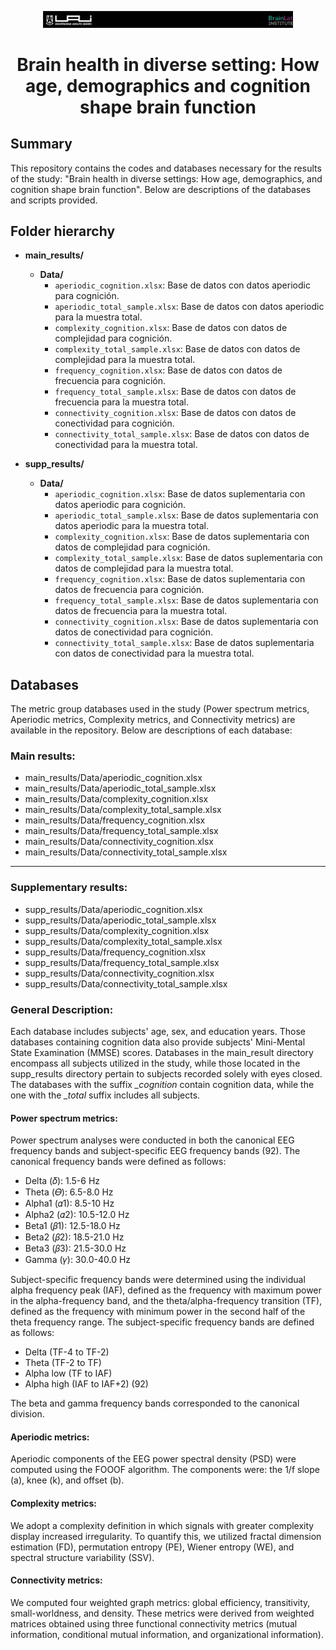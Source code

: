 <p align="center">
  <img src="images/header.png" width="400" alt="Cabecera">
</p>


# <p align="center">Brain health in diverse setting: How age, demographics and cognition shape brain function</p>


## Summary

This repository contains the codes and databases necessary for the results of the study: "Brain health in diverse settings: How age, demographics, and cognition shape brain function". Below are descriptions of the databases and scripts provided.

## Folder hierarchy
- **main_results/**
  - **Data/**
    - `aperiodic_cognition.xlsx`: Base de datos con datos aperiodic para cognición.
    - `aperiodic_total_sample.xlsx`: Base de datos con datos aperiodic para la muestra total.
    - `complexity_cognition.xlsx`: Base de datos con datos de complejidad para cognición.
    - `complexity_total_sample.xlsx`: Base de datos con datos de complejidad para la muestra total.
    - `frequency_cognition.xlsx`: Base de datos con datos de frecuencia para cognición.
    - `frequency_total_sample.xlsx`: Base de datos con datos de frecuencia para la muestra total.
    - `connectivity_cognition.xlsx`: Base de datos con datos de conectividad para cognición.
    - `connectivity_total_sample.xlsx`: Base de datos con datos de conectividad para la muestra total.

- **supp_results/**
  - **Data/**
    - `aperiodic_cognition.xlsx`: Base de datos suplementaria con datos aperiodic para cognición.
    - `aperiodic_total_sample.xlsx`: Base de datos suplementaria con datos aperiodic para la muestra total.
    - `complexity_cognition.xlsx`: Base de datos suplementaria con datos de complejidad para cognición.
    - `complexity_total_sample.xlsx`: Base de datos suplementaria con datos de complejidad para la muestra total.
    - `frequency_cognition.xlsx`: Base de datos suplementaria con datos de frecuencia para cognición.
    - `frequency_total_sample.xlsx`: Base de datos suplementaria con datos de frecuencia para la muestra total.
    - `connectivity_cognition.xlsx`: Base de datos suplementaria con datos de conectividad para cognición.
    - `connectivity_total_sample.xlsx`: Base de datos suplementaria con datos de conectividad para la muestra total.

## Databases
The metric group databases used in the study (Power spectrum metrics, Aperiodic metrics, Complexity metrics, and Connectivity metrics) are available in the repository. Below are descriptions of each database:

### Main results:
- main_results/Data/aperiodic_cognition.xlsx
- main_results/Data/aperiodic_total_sample.xlsx
- main_results/Data/complexity_cognition.xlsx
- main_results/Data/complexity_total_sample.xlsx
- main_results/Data/frequency_cognition.xlsx
- main_results/Data/frequency_total_sample.xlsx
- main_results/Data/connectivity_cognition.xlsx
- main_results/Data/connectivity_total_sample.xlsx
---
### Supplementary results:
- supp_results/Data/aperiodic_cognition.xlsx
- supp_results/Data/aperiodic_total_sample.xlsx
- supp_results/Data/complexity_cognition.xlsx
- supp_results/Data/complexity_total_sample.xlsx
- supp_results/Data/frequency_cognition.xlsx
- supp_results/Data/frequency_total_sample.xlsx
- supp_results/Data/connectivity_cognition.xlsx
- supp_results/Data/connectivity_total_sample.xlsx

### General Description:
Each database includes subjects' age, sex, and education years. Those databases containing cognition data also provide subjects' Mini-Mental State Examination (MMSE) scores. Databases in the main_result directory encompass all subjects utilized in the study, while those located in the supp_results directory pertain to subjects recorded solely with eyes closed. The databases with the suffix *_cognition* contain cognition data, while the one with the *_total* suffix includes all subjects.

#### Power spectrum metrics:

Power spectrum analyses were conducted in both the canonical EEG frequency bands and subject-specific EEG frequency bands (92). The canonical frequency bands were defined as follows: 

- Delta (𝛿): 1.5-6 Hz
- Theta (𝛳): 6.5-8.0 Hz
- Alpha1 (𝛼1): 8.5-10 Hz
- Alpha2 (𝛼2): 10.5-12.0 Hz
- Beta1 (𝛽1): 12.5-18.0 Hz
- Beta2 (𝛽2): 18.5-21.0 Hz
- Beta3 (𝛽3): 21.5-30.0 Hz
- Gamma (𝛾): 30.0-40.0 Hz

Subject-specific frequency bands were determined using the individual alpha frequency peak (IAF), defined as the frequency with maximum power in the alpha-frequency band, and the theta/alpha-frequency transition (TF), defined as the frequency with minimum power in the second half of the theta frequency range. The subject-specific frequency bands are defined as follows: 

- Delta (TF-4 to TF-2)
- Theta (TF-2 to TF)
- Alpha low (TF to IAF)
- Alpha high (IAF to IAF+2) (92)

The beta and gamma frequency bands corresponded to the canonical division.

#### Aperiodic metrics:

Aperiodic components of the EEG power spectral density (PSD) were computed using the FOOOF algorithm. The components were: the 1/f slope (a), knee (k), and offset (b).

#### Complexity metrics:

We adopt a complexity definition in which signals with greater complexity display increased irregularity. To quantify this, we utilized fractal dimension estimation (FD), permutation entropy (PE), Wiener entropy (WE), and spectral structure variability (SSV).

#### Connectivity metrics:

We computed four weighted graph metrics: global efficiency, transitivity, small-worldness, and density. These metrics were derived from weighted matrices obtained using three functional connectivity metrics (mutual information, conditional mutual information, and organizational information).

